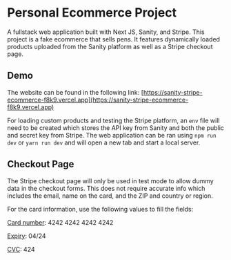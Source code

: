 # Personal Ecommerce Project

A fullstack web application built with Next JS, Sanity, and Stripe. This project is a fake ecommerce that sells pens. It features dynamically loaded products uploaded from the Sanity platform as well as a Stripe checkout page.

## Demo

The website can be found in the following link: [https://sanity-stripe-ecommerce-f8k9.vercel.app](https://sanity-stripe-ecommerce-f8k9.vercel.app)

For loading custom products and testing the Stripe platform, an `env` file will need to be created which stores the API key from Sanity and both the public and secret key from Stripe. The web application can be ran using `npm run dev` or `yarn run dev` and will open a new tab and start a local server.

## Checkout Page

The Stripe checkout page will only be used in test mode to allow dummy data in the checkout forms. This does not require accurate info which includes the email, name on the card, and the ZIP and country or region.

For the card information, use the following values to fill the fields:

<ins>Card number</ins>: 4242 4242 4242 4242

<ins>Expiry</ins>: 04/24

<ins>CVC</ins>: 424

